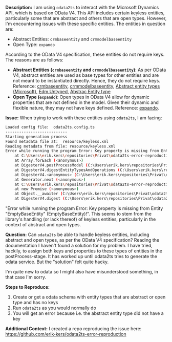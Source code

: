 **Description:**
I am using `odata2ts` to interact with the Microsoft Dynamics API, which is based on OData V4. This API includes certain keyless entities, particularly some that are abstract and others that are open types. However, I'm encountering issues with these specific entities. The entities in question are:

- Abstract Entities: `crmbaseentity` and `crmmodelbaseentity`
- Open Type: `expando`

According to the OData V4 specification, these entities do not require keys. The reasons are as follows:

- **Abstract Entities (`crmbaseentity` and `crmmodelbaseentity`)**: As per OData V4, abstract entities are used as base types for other entities and are not meant to be instantiated directly. Hence, they do not require keys. Reference: [crmbaseentity](https://learn.microsoft.com/en-us/power-apps/developer/data-platform/webapi/reference/crmbaseentity?view=dataverse-latest), [crmmodelbaseentity](https://learn.microsoft.com/en-us/power-apps/developer/data-platform/webapi/reference/crmmodelbaseentity?view=dataverse-latest), [Abstract entity types (Microsoft)](https://learn.microsoft.com/en-us/odata/webapi/abstract-entity-types), [Edm.Untyped](https://docs.oasis-open.org/odata/new-in-odata/v4.01/cn04/new-in-odata-v4.01-cn04.html#sec_NewBuiltinAbstractTypeEdmUntyped), [Abstrac Entity type](https://docs.oasis-open.org/odata/odata-csdl-xml/v4.01/odata-csdl-xml-v4.01.html#sec_AbstractEntityType)
- **Open Type (`expando`)**: Open types in OData V4 allow for dynamic properties that are not defined in the model. Given their dynamic and flexible nature, they may not have keys defined. Reference: [expando](https://learn.microsoft.com/en-us/power-apps/developer/data-platform/webapi/reference/expando?view=dataverse-latest).

**Issue:**
When trying to work with these entities using `odata2ts`, I am facing:

```bash
Loaded config file:  odata2ts.config.ts
---------------------------
Starting generation process
Found metadata file at:  resource/keyless.xml
Reading metadata from file: resource/keyless.xml
Error while running the program Error: Key property is missing from Entity "AbstractBaseEntity" (AbstractBaseEntity)!
    at C:\Users\erik.kers\repositories\Privat\odata2ts-error-reproduction\node_modules\@odata2ts\odata2ts\lib\data-model\DataModelDigestion.js:229:23
    at Array.forEach (<anonymous>)
    at DigesterV4.postProcessModel (C:\Users\erik.kers\repositories\Privat\odata2ts-error-reproduction\node_modules\@odata2ts\odata2ts\lib\data-model\DataModelDigestion.js:218:20)
    at DigesterV4.digestEntityTypesAndOperations (C:\Users\erik.kers\repositories\Privat\odata2ts-error-reproduction\node_modules\@odata2ts\odata2ts\lib\data-model\DataModelDigestion.js:137:14)
    at DigesterV4.<anonymous> (C:\Users\erik.kers\repositories\Privat\odata2ts-error-reproduction\node_modules\@odata2ts\odata2ts\lib\data-model\DataModelDigestion.js:106:18)
    at Generator.next (<anonymous>)
    at C:\Users\erik.kers\repositories\Privat\odata2ts-error-reproduction\node_modules\tslib\tslib.js:169:75
    at new Promise (<anonymous>)
    at Object.__awaiter (C:\Users\erik.kers\repositories\Privat\odata2ts-error-reproduction\node_modules\tslib\tslib.js:165:16)
    at DigesterV4.digest (C:\Users\erik.kers\repositories\Privat\odata2ts-error-reproduction\node_modules\@odata2ts\odata2ts\lib\data-model\DataModelDigestion.js:105:24)
```

 "Error while running the program Error: Key property is missing from Entity "EmptyBaseEntity" (EmptyBaseEntity)!". This seems to stem from the library's handling (or lack thereof) of keyless entities, particularly in the context of abstract and open types.

**Question:**
Can `odata2ts` be able to handle keyless entities, including abstract and open types, as per the OData V4 specification?
Reading the documentation I haven't found a solution for my problem. I have tried, hackily, to assign both keys and properties to these types of entities in the postProcess-stage. It has worked up until odata2ts tries to generate the odata service. But the "solution" felt quite hacky.

I'm quite new to odata so I might also have misunderstood something, in that case I'm sorry.

**Steps to Reproduce:**
1. Create or get a odata schema with entity types that are abstract or open type and has no keys
2. Run `odata2ts` as you would normally do
3. You will get an error because i.e. the abstract entity type did not have a key
   
**Additional Context:**
I created a repo reproducing the issue here: https://github.com/erik-kers/odata2ts-error-reproduction